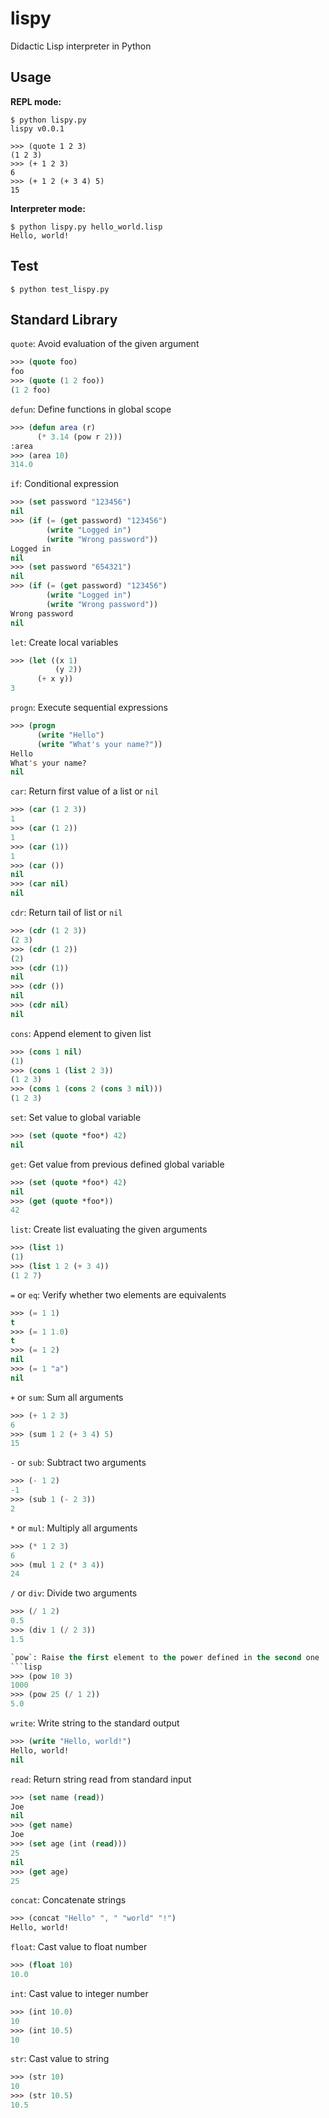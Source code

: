 # lispy
Didactic Lisp interpreter in Python

## Usage

**REPL mode:**
```
$ python lispy.py
lispy v0.0.1

>>> (quote 1 2 3)
(1 2 3)
>>> (+ 1 2 3)
6
>>> (+ 1 2 (+ 3 4) 5)
15
```

**Interpreter mode:**
```
$ python lispy.py hello_world.lisp
Hello, world!
```

## Test

```shell
$ python test_lispy.py
```

## Standard Library
`quote`: Avoid evaluation of the given argument
```lisp
>>> (quote foo)
foo
>>> (quote (1 2 foo))
(1 2 foo)
```

`defun`: Define functions in global scope
```lisp
>>> (defun area (r)
      (* 3.14 (pow r 2)))
:area
>>> (area 10)
314.0
```

`if`: Conditional expression
```lisp
>>> (set password "123456")
nil
>>> (if (= (get password) "123456")
        (write "Logged in")
        (write "Wrong password"))
Logged in
nil
>>> (set password "654321")
nil
>>> (if (= (get password) "123456")
        (write "Logged in")
        (write "Wrong password"))
Wrong password
nil
```

`let`: Create local variables
```lisp
>>> (let ((x 1)
          (y 2))
      (+ x y))
3
```

`progn`: Execute sequential expressions
```lisp
>>> (progn
      (write "Hello")
      (write "What's your name?"))
Hello
What's your name?
nil
```

`car`: Return first value of a list or `nil`
```lisp
>>> (car (1 2 3))
1
>>> (car (1 2))
1
>>> (car (1))
1
>>> (car ())
nil
>>> (car nil)
nil
```

`cdr`: Return tail of list or `nil`
```lisp
>>> (cdr (1 2 3))
(2 3)
>>> (cdr (1 2))
(2)
>>> (cdr (1))
nil
>>> (cdr ())
nil
>>> (cdr nil)
nil
```

`cons`: Append element to given list
```lisp
>>> (cons 1 nil)
(1)
>>> (cons 1 (list 2 3))
(1 2 3)
>>> (cons 1 (cons 2 (cons 3 nil)))
(1 2 3)
```

`set`: Set value to global variable
```lisp
>>> (set (quote *foo*) 42)
nil
```

`get`: Get value from previous defined global variable
```lisp
>>> (set (quote *foo*) 42)
nil
>>> (get (quote *foo*))
42
```

`list`: Create list evaluating the given arguments
```lisp
>>> (list 1)
(1)
>>> (list 1 2 (+ 3 4))
(1 2 7)
```

`=` or `eq`: Verify whether two elements are equivalents
```lisp
>>> (= 1 1)
t
>>> (= 1 1.0)
t
>>> (= 1 2)
nil
>>> (= 1 "a")
nil
```

`+` or `sum`: Sum all arguments
```lisp
>>> (+ 1 2 3)
6
>>> (sum 1 2 (+ 3 4) 5)
15
```

`-` or `sub`: Subtract two arguments
```lisp
>>> (- 1 2)
-1
>>> (sub 1 (- 2 3))
2
```

`*` or `mul`: Multiply all arguments
```lisp
>>> (* 1 2 3)
6
>>> (mul 1 2 (* 3 4))
24
```

`/` or `div`: Divide two arguments
```lisp
>>> (/ 1 2)
0.5
>>> (div 1 (/ 2 3))
1.5

`pow`: Raise the first element to the power defined in the second one
```lisp
>>> (pow 10 3)
1000
>>> (pow 25 (/ 1 2))
5.0
```

`write`: Write string to the standard output
```lisp
>>> (write "Hello, world!")
Hello, world!
nil
```

`read`: Return string read from standard input
```lisp
>>> (set name (read))
Joe
nil
>>> (get name)
Joe
>>> (set age (int (read)))
25
nil
>>> (get age)
25
```


`concat`: Concatenate strings
```lisp
>>> (concat "Hello" ", " "world" "!")
Hello, world!
```

`float`: Cast value to float number
```lisp
>>> (float 10)
10.0
```

`int`: Cast value to integer number
```lisp
>>> (int 10.0)
10
>>> (int 10.5)
10
```

`str`: Cast value to string
```lisp
>>> (str 10)
10
>>> (str 10.5)
10.5
```
